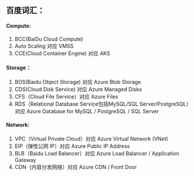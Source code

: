 ## 百度词汇：
#### Compute:
1. BCC(BaiDu Cloud Compute)
2. Auto Scaling 对应 VMSS
3. CCE(Cloud Container Engine) 对应 AKS

#### Storage：
1. BOS(Baidu Object Storage) 对应 Azure Blob Storage
2. CDS(Cloud Disk Service) 对应 Azure Managed Disks
3. CFS（Cloud File Service）对应 Azure Files
4. RDS（Relational Database Service包括MySQL/SQL Server/PostgreSQL）对应 Azure Database for MySQL / PostgreSQL / SQL Server

#### Network:
1. VPC（Virtual Private Cloud）对应 Azure Virtual Network (VNet)
2. EIP（弹性公网 IP）对应 Azure Public IP Address
3. BLB（Baidu Load Balancer）对应 Azure Load Balancer / Application Gateway
4. CDN（内容分发网络）对应 Azure CDN / Front Door

